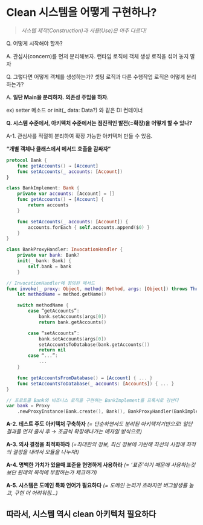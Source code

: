 # Clean 시스템을 어떻게 구현하나?

> *시스템 제작(Construction)과 사용(Use)은 아주 다르다!*
> 

Q. 어떻게 시작해야 할까?

A. 관심사(concern)를 먼저 분리해보자. 런타임 로직에 객체 생성 로직을 섞어 놓지 말자

Q. 그렇다면 어떻게 객체를 생성하는가? 셋팅 로직과 다른 수행작업 로직은 어떻게 분리하는가?

A. **일단 Main을 분리하자.** **의존성 주입을 하자**.

ex) setter 메소드 or init(_ data: Data?) 와 같은 DI 컨테이너

**Q. 시스템 수준에서, 아키텍처 수준에서는 점진적인 발전(=확장)을 어떻게 할 수 있나?**

A-1. 관심사를 적절히 분리하여 확장 가능한 아키텍처 만들 수 있음.

 **“개별 객체나 클래스에서 메서드 호출을 감싸자”**

```swift
protocol Bank {
	func getAccounts() → [Account]
	func setAccounts(_ accounts: [Account])
}
```

```swift
class BankImplement: Bank {
	private var accounts: [Account] = []
	func getAccounts() → [Account] {
		return accounts
	}

	func setAccounts(_ accounts: [Account]) {
		accounts.forEach { self.accounts.append($0) }
	}
}
```

```swift
class BankProxyHandler: InvocationHandler {
	private var bank: Bank?
	init(_ bank: Bank) {
		self.bank = bank
	}

// InvocationHandler에 정의된 메서드
func invoke(_ proxy: Object, method: Method, args: [Object]) throws Throwable {
	let methodName = method.getName()

	switch methodName {
		case “getAccounts”:
			bank.setAccounts(args[0])
			return bank.getAccounts()

		case “setAccounts”:
			bank.setAccounts(args[0])
			setAccountsToDatabase(bank.getAccounts())
			return nil
		case “...”:
			...
	}

	func getAccountsFromDatabase() → [Account] { ... }
	func setAccountsToDatabase(_ accounts: [Accounts]) { ... }
}

```

```swift
// 프로토콜 Bank와 비즈니스 로직을 구현하는 BankImplement를 프록시로 감싼다
var bank = Proxy
	.newProxyInstance(Bank.create(), Bank(), BankProxyHandler(BankImplement()) )
```

**A-2. 테스트 주도 아키텍처 구축하자** *(= 단순하면서도 분리된 아키텍처기반으로! 일단 결과물 먼저 출시 후 → 조금씩 확장해나가는 애자일 방식으로)*

**A-3. 의사 결정을 최적화하라** *(=최대한의 정보, 최신 정보에 기반해 최선의 시점에 최적의 결정을 내려서 모듈을 나누자!)*

**A-4. 명백한 가치가 있을때 표준을 현명하게 사용하라** *(= ‘표준’이기 때문에 사용하는것보단 원래의 목적에 부합하는가 체크하기)*

**A-5. 시스템은 도메인 특화 언어가 필요하다** *(= 도메인 논리가 흐려지면 버그발생률 높고, 구현 더 어려워짐...)*

## 따라서, 시스템 역시 clean 아키텍처 필요하다